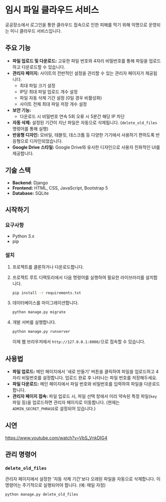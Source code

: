 # 임시 파일 클라우드 서비스

공공장소에서 로그인을 통한 클라우드 접속으로 인한 피해를 막기 위해 익명으로 운영되는 미니 클라우드 서비스입니다.

## 주요 기능

- **파일 업로드 및 다운로드:** 고유한 파일 번호와 4자리 비밀번호를 통해 파일을 업로드하고 다운로드할 수 있습니다.
- **관리자 페이지:** 사이트의 전반적인 설정을 관리할 수 있는 관리자 페이지가 제공됩니다.
  - 최대 파일 크기 설정
  - IP당 최대 파일 업로드 개수 설정
  - 파일 자동 삭제 기간 설정 (0일 경우 비활성화)
  - 사이트 전체 최대 파일 저장 개수 설정
- **보안 기능:**
  - 다운로드 시 비밀번호 연속 5회 오류 시 5분간 해당 IP 차단
- **자동 삭제:** 설정된 기간이 지난 파일은 자동으로 삭제됩니다. (`delete_old_files` 명령어를 통해 실행)
- **반응형 디자인:** 모바일, 태블릿, 데스크톱 등 다양한 기기에서 사용하기 편하도록 반응형으로 디자인되었습니다.
- **Google Drive 스타일:** Google Drive와 유사한 디자인으로 사용자 친화적인 UI를 제공합니다.

## 기술 스택

- **Backend:** Django
- **Frontend:** HTML, CSS, JavaScript, Bootstrap 5
- **Database:** SQLite 

## 시작하기

### 요구사항

- Python 3.x
- pip

### 설치

1.  프로젝트를 클론하거나 다운로드합니다.

2.  프로젝트 루트 디렉토리에서 다음 명령어를 실행하여 필요한 라이브러리를 설치합니다.

    ```bash
    pip install -r requirements.txt
    ```

3.  데이터베이스를 마이그레이션합니다.

    ```bash
    python manage.py migrate
    ```

4.  개발 서버를 실행합니다.

    ```bash
    python manage.py runserver
    ```

    이제 웹 브라우저에서 `http://127.0.0.1:8000/`으로 접속할 수 있습니다.

## 사용법

- **파일 업로드:** 메인 페이지에서 '새로 만들기' 버튼을 클릭하여 파일을 업로드하고 4자리 비밀번호를 설정합니다. 업로드 완료 후 나타나는 파일 번호를 저장해두세요.
- **파일 다운로드:** 메인 페이지에서 파일 번호와 비밀번호를 입력하여 파일을 다운로드합니다.
- **관리자 페이지 접속:** 파일 업로드 시, 파일 선택 창에서 미리 약속된 특정 파일(`key` 파일 등)을 업로드하면 관리자 페이지로 이동합니다. (현재는 `ADMIN_SECRET_PHRASE`로 설정되어 있습니다.)

## 시연

https://www.youtube.com/watch?v=VbS_VnkDIG4

## 관리 명령어

### `delete_old_files`

관리자 페이지에서 설정한 '자동 삭제 기간'보다 오래된 파일을 자동으로 삭제합니다. 이 명령어는 주기적으로 실행되어야 합니다. (예: 매일 자정)

```bash
python manage.py delete_old_files
```
